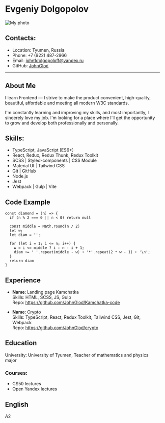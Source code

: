 # Evgeniy Dolgopolov

![My photo](https://cdn.discordapp.com/attachments/396268541021782016/1016314490209447986/unknown.png)
## Contacts:
* Location: Tyumen, Russia
* Phone: +7 (922) 487-2966
* Email: john1dolgopoloff@yandex.ru
* GitHub: [JohnGlod](https://github.com/JohnGlod)
---
## About Me
I learn Frontend — I strive to make the product convenient, high-quality, beautiful, affordable and meeting all modern W3C standards.

I'm constantly learning and improving my skills, and most importantly, I sincerely love my job. I'm looking for a place where I'll get the opportunity to grow and develop both professionally and personally.
## Skills: 

* TypeScript, JavaScript (ES6+)
* React, Redux, Redux Thunk, Redux Toolkit
* SCSS | Styled-components | CSS Module
* Material UI | Tailwind CSS 
* Git | GitHub 
* Node.js
* Jest
* Webpack | Gulp | Vite

## Code Example
```
const diamond = (n) => {
  if (n % 2 === 0 || n < 0) return null  
  
  const middle = Math.round(n / 2)
  let w; 
  let diam = '';
  
  for (let i = 1; i <= n; i++) {
    w = i <= middle ? i : n - i + 1;
    diam += ' '.repeat(middle - w) + '*'.repeat(2 * w - 1) + '\n';
  }
  return diam
}
```
## Experience
- **Name**: Landing page Kamchatka  
  Skills: HTML, SCSS, JS, Gulp  
  Repo: https://github.com/JohnGlod/Kamchatka-code

- **Name**: Crypto  
  Skills: TypeScript, React, Redux Toolkit, Tailwind CSS, Jest, Git, Webpack  
  Repo: https://github.com/JohnGlod/crypto

## Education
University: University of Tyumen, Teacher of mathematics and physics major
### Courses:
* CS50 lectures
* Open Yandex lectures
## English
A2 